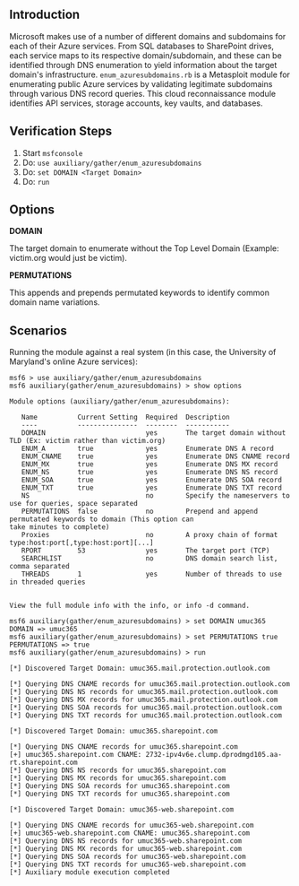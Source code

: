 ## Introduction
Microsoft makes use of a number of different domains and subdomains for each of their Azure services. From SQL 
databases to SharePoint drives, each service maps to its respective domain/subdomain, and these can be identified 
through DNS enumeration to yield information about the target domain's infrastructure. 
```enum_azuresubdomains.rb``` is a Metasploit module for enumerating public Azure services by validating 
legitimate subdomains through various DNS record queries. This cloud reconnaissance module identifies API 
services, storage accounts, key vaults, and databases.

## Verification Steps

  1. Start `msfconsole`
  2. Do: `use auxiliary/gather/enum_azuresubdomains`
  3. Do: `set DOMAIN <Target Domain>`
  5. Do: `run`

## Options

  **DOMAIN**

  The target domain to enumerate without the Top Level Domain (Example: victim.org would just be victim). 

  **PERMUTATIONS**

  This appends and prepends permutated keywords to identify common domain name variations.


## Scenarios

Running the module against a real system (in this case, the University of Maryland's online Azure services):

```
msf6 > use auxiliary/gather/enum_azuresubdomains
msf6 auxiliary(gather/enum_azuresubdomains) > show options 

Module options (auxiliary/gather/enum_azuresubdomains):

   Name          Current Setting  Required  Description
   ----          ---------------  --------  -----------
   DOMAIN                         yes       The target domain without TLD (Ex: victim rather than victim.org)
   ENUM_A        true             yes       Enumerate DNS A record
   ENUM_CNAME    true             yes       Enumerate DNS CNAME record
   ENUM_MX       true             yes       Enumerate DNS MX record
   ENUM_NS       true             yes       Enumerate DNS NS record
   ENUM_SOA      true             yes       Enumerate DNS SOA record
   ENUM_TXT      true             yes       Enumerate DNS TXT record
   NS                             no        Specify the nameservers to use for queries, space separated
   PERMUTATIONS  false            no        Prepend and append permutated keywords to domain (This option can 
take minutes to complete)
   Proxies                        no        A proxy chain of format type:host:port[,type:host:port][...]
   RPORT         53               yes       The target port (TCP)
   SEARCHLIST                     no        DNS domain search list, comma separated
   THREADS       1                yes       Number of threads to use in threaded queries


View the full module info with the info, or info -d command.

msf6 auxiliary(gather/enum_azuresubdomains) > set DOMAIN umuc365
DOMAIN => umuc365
msf6 auxiliary(gather/enum_azuresubdomains) > set PERMUTATIONS true 
PERMUTATIONS => true
msf6 auxiliary(gather/enum_azuresubdomains) > run

[*] Discovered Target Domain: umuc365.mail.protection.outlook.com 

[*] Querying DNS CNAME records for umuc365.mail.protection.outlook.com
[*] Querying DNS NS records for umuc365.mail.protection.outlook.com
[*] Querying DNS MX records for umuc365.mail.protection.outlook.com
[*] Querying DNS SOA records for umuc365.mail.protection.outlook.com
[*] Querying DNS TXT records for umuc365.mail.protection.outlook.com

[*] Discovered Target Domain: umuc365.sharepoint.com 

[*] Querying DNS CNAME records for umuc365.sharepoint.com
[+] umuc365.sharepoint.com CNAME: 2732-ipv4v6e.clump.dprodmgd105.aa-rt.sharepoint.com
[*] Querying DNS NS records for umuc365.sharepoint.com
[*] Querying DNS MX records for umuc365.sharepoint.com
[*] Querying DNS SOA records for umuc365.sharepoint.com
[*] Querying DNS TXT records for umuc365.sharepoint.com

[*] Discovered Target Domain: umuc365-web.sharepoint.com 

[*] Querying DNS CNAME records for umuc365-web.sharepoint.com
[+] umuc365-web.sharepoint.com CNAME: umuc365.sharepoint.com
[*] Querying DNS NS records for umuc365-web.sharepoint.com
[*] Querying DNS MX records for umuc365-web.sharepoint.com
[*] Querying DNS SOA records for umuc365-web.sharepoint.com
[*] Querying DNS TXT records for umuc365-web.sharepoint.com
[*] Auxiliary module execution completed
  ```
